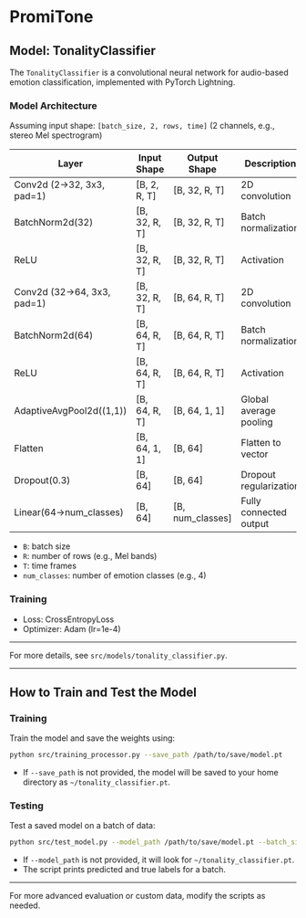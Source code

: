 # PromiTone

## Model: TonalityClassifier

The `TonalityClassifier` is a convolutional neural network for audio-based emotion classification, implemented with PyTorch Lightning.

### Model Architecture

Assuming input shape: `[batch_size, 2, rows, time]` (2 channels, e.g., stereo Mel spectrogram)

| Layer                        | Input Shape                | Output Shape               | Description                       |
|------------------------------|----------------------------|----------------------------|------------------------------------|
| Conv2d (2→32, 3x3, pad=1)    | [B, 2, R, T]               | [B, 32, R, T]              | 2D convolution                    |
| BatchNorm2d(32)              | [B, 32, R, T]              | [B, 32, R, T]              | Batch normalization                |
| ReLU                         | [B, 32, R, T]              | [B, 32, R, T]              | Activation                         |
| Conv2d (32→64, 3x3, pad=1)   | [B, 32, R, T]              | [B, 64, R, T]              | 2D convolution                    |
| BatchNorm2d(64)              | [B, 64, R, T]              | [B, 64, R, T]              | Batch normalization                |
| ReLU                         | [B, 64, R, T]              | [B, 64, R, T]              | Activation                         |
| AdaptiveAvgPool2d((1,1))     | [B, 64, R, T]              | [B, 64, 1, 1]              | Global average pooling             |
| Flatten                      | [B, 64, 1, 1]              | [B, 64]                    | Flatten to vector                  |
| Dropout(0.3)                 | [B, 64]                    | [B, 64]                    | Dropout regularization             |
| Linear(64→num_classes)       | [B, 64]                    | [B, num_classes]           | Fully connected output             |

- `B`: batch size
- `R`: number of rows (e.g., Mel bands)
- `T`: time frames
- `num_classes`: number of emotion classes (e.g., 4)

### Training
- Loss: CrossEntropyLoss
- Optimizer: Adam (lr=1e-4)

---

For more details, see `src/models/tonality_classifier.py`.

---

## How to Train and Test the Model

### Training
Train the model and save the weights using:

```bash
python src/training_processor.py --save_path /path/to/save/model.pt
```
- If `--save_path` is not provided, the model will be saved to your home directory as `~/tonality_classifier.pt`.

### Testing
Test a saved model on a batch of data:

```bash
python src/test_model.py --model_path /path/to/save/model.pt --batch_size 8
```
- If `--model_path` is not provided, it will look for `~/tonality_classifier.pt`.
- The script prints predicted and true labels for a batch.

---

For more advanced evaluation or custom data, modify the scripts as needed. 